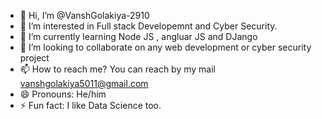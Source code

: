 - 👋 Hi, I’m @VanshGolakiya-2910
- 👀 I’m interested in Full stack Developemnt and Cyber Security.
- 🌱 I’m currently learning Node JS , angluar JS and DJango
- 💞️ I’m looking to collaborate on any web development or cyber security project
- 📫 How to reach me? You can reach by my mail vanshgolakiya5011@gmail.com  
- 😄 Pronouns: He/him
- ⚡ Fun fact: I like Data Science too.

<!---
VanshGolakiya-2910/VanshGolakiya-2910 is a ✨ special ✨ repository because its `README.md` (this file) appears on your GitHub profile.
You can click the Preview link to take a look at your changes.
--->
